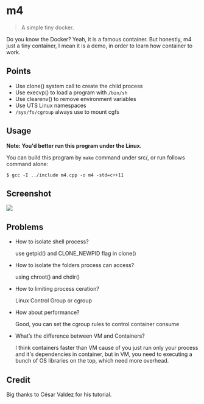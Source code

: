 # m4

> A simple tiny docker.

Do you know the Docker? Yeah, it is a famous container. But honestly, m4 just a tiny container, I mean it is a demo, in order to learn how container to work.


## Points

- Use clone() system call to create the child process
- Use execvp() to load a program with `/bin/sh`
- Use clearenv() to remove environment variables
- Use UTS Linux namespaces 
- `/sys/fs/cgroup` always use to mount cgfs


## Usage

**Note: You'd better run this program under the Linux.**

You can build this program by `make` command under src/, or run follows command alone:

```Shell
$ gcc -I ../include m4.cpp -o m4 -std=c++11
```


## Screenshot

![](https://github.com/i0Ek3/m4/tree/master/pic/m4.png)


## Problems

- How to isolate shell process?
    
    use getpid() and CLONE_NEWPID flag in clone()

- How to isolate the folders process can access?

    using chroot() and chdir()

- How to limiting process ceration?

    Linux Control Group or cgroup

- How about performance?

    Good, you can set the cgroup rules to control container consume

- What’s the difference between VM and Containers?

    I think containers faster than VM cause of you just run only your process and it's dependencies in container, but in VM, you need to executing a bunch of OS libraries on the top, which need more overhead.

## Credit

Big thanks to César Valdez for his tutorial.

